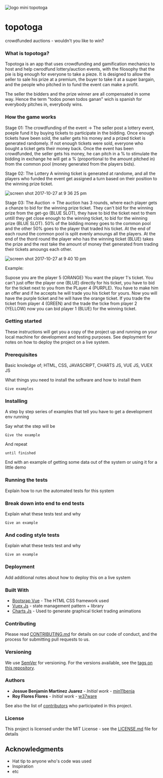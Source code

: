 ![logo mini topotoga](https://user-images.githubusercontent.com/11970000/32130237-14a06604-bb5a-11e7-8142-943e50bc9e5c.png)
# topotoga
crowdfunded auctions - wouldn't you like to win?

### What is topotoga?

Topotoga is an app that uses crowdfunding and gamification mechanics to host and help cwrodfund lottery/auction events, with the filosophy that the pie is big enough for everyone to take a pieze. It is designed to allow the seller to sale his prize at a premium, the buyer to take it at a super bargain, and the people who pitched in to fund the event can make a profit. 

The seller the bidders and the prize winner are all compensated in some way. Hence the term "todos ponen todos ganan" wich is spanish for everybody pitches in, everybody wins. 

### How the game works

Stage 01: The crowdfunding of the event ->
The seller post a lottery event, poeple fund it by buying tickets to participate in the bidding. Once enough tickets have been sold, the saller gets his money and a prized ticket is generated randomely. If not enough tickets were sold, everyone who bought a ticket gets their money back. Once the event has been crowdfunded, the seller gets his money, he can pitch in a % to stimulate the bidding in exchange he will get a % (proportional to the amount pitched in) from the common pool (money generated from the players bids).  

Stage 02: The Lottery 
A winning ticket is generated at randome, and all the players who funded the event get assigned a turn based on their position to the winning prize ticket. 

![screen shot 2017-10-27 at 9 36 25 pm](https://user-images.githubusercontent.com/11970000/32130482-f21a9d02-bb5e-11e7-9480-dcf5b133f031.png)

Stage 03: The Auction ->
The auction has 3 rounds, where each player gets a chanze to bid for the winning prize ticket. They can't bid for the winning prize from the get-go (BLUE SLOT), they have to bid the ticket next to them untill they get close enough to the winning ticket, to bid for the winning prize (BLUE SLOT). 50% of the bidding money goes to the common pool and the other 50% goes to the player that traded his ticket. At the end of each round the common pool is split evenly amoungs all the players. At the end of the thord round the player who has the winning ticket (BLUE) takes the prize and the rest take the amount of money thet generated from trading their tickets amoungs each other. 

![screen shot 2017-10-27 at 9 40 10 pm](https://user-images.githubusercontent.com/11970000/32130515-72cdf412-bb5f-11e7-9394-9ca392ed77b9.png)

Example:

Supose you are the player 5 (ORANGE) You want the player 1's ticket. You can't just offer the player one (BLUE) directly for his ticket, you have to bid for the ticket next to you from the PLayer 4 (PURPLE). You have to make him an offer and if he accepts he will trade you his ticket for yours. Now you will have the purple ticket and he will have the orange ticket. If you trade the ticket from player 4 (GREEN) and the trade the ticke from player 2 (YELLOW) now you can bid player 1 (BLUE) for the winning ticket. 

### Getting started

These instructions will get you a copy of the project up and running on your local machine for development and testing purposes. See deployment for notes on how to deploy the project on a live system.

### Prerequisites

Basic knoledge of;
  HTML,
  CSS,
  JAVASCRIPT,
  CHARTS JS,
  VUE JS,
  VUEX JS
  
What things you need to install the software and how to install them
```
Give examples
```

### Installing

A step by step series of examples that tell you have to get a development env running

Say what the step will be

```
Give the example
```

And repeat

```
until finished
```

End with an example of getting some data out of the system or using it for a little demo

### Running the tests

Explain how to run the automated tests for this system

### Break down into end to end tests

Explain what these tests test and why

```
Give an example
```

### And coding style tests

Explain what these tests test and why

```
Give an example
```

### Deployment

Add additional notes about how to deploy this on a live system

### Built With

* [Bootsrap Vue](https://bootstrap-vue.js.org/) - The HTML CSS framework used
* [Vuex Js](https://vuex.vuejs.org/en/intro.html) - state management pattern + library
* [Charts Js](http://www.chartjs.org/docs/latest/) - Used to generate graphical ticket trading animations

### Contributing

Please read [CONTRIBUTING.md](https://gist.github.com/PurpleBooth/b24679402957c63ec426) for details on our code of conduct, and the process for submitting pull requests to us.

### Versioning

We use [SemVer](http://semver.org/) for versioning. For the versions available, see the [tags on this repository](https://github.com/your/project/tags). 

### Authors

* **Jossue Benjamin Martinez Juarez** - *Initial work* - [min11benja](https://github.com/Min11Benja)
* **Roy Flores Flores** - *Initial work* - [w37ware](https://github.com/w37ware)

See also the list of [contributors](https://github.com/your/project/contributors) who participated in this project.

### License

This project is licensed under the MIT License - see the [LICENSE.md](LICENSE.md) file for details

## Acknowledgments

* Hat tip to anyone who's code was used
* Inspiration
* etc



